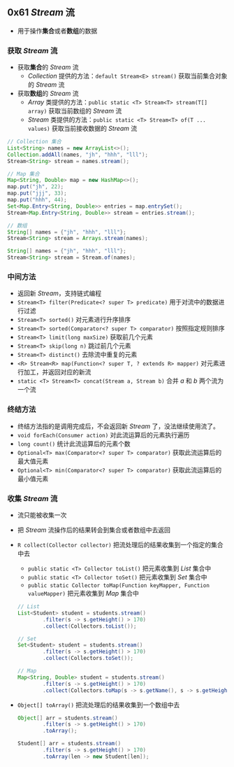 ## 0x61 $Stream$ 流

- 用于操作**集合**或者**数组**的数据

### 获取 $Stream$ 流

- 获取**集合**的 $Stream$ 流
  - $Collection$ 提供的方法：`default Stream<E> stream()` 获取当前集合对象的 $Stream$ 流
- 获取**数组**的 $Stream$ 流
  - $Array$ 类提供的方法：`public static <T> Stream<T> stream(T[] array)` 获取当前数组的 $Stream$ 流
  - $Stream$ 类提供的方法：`public static <T> Stream<T> of(T ... values)` 获取当前接收数据的 $Stream$ 流

```java
// Collection 集合
List<String> names = new ArrayList<>();
Collection.addAll(names, "jh", "hhh", "lll");
Stream<String> stream = names.stream();

// Map 集合
Map<String, Double> map = new HashMap<>();
map.put("jh", 22);
map.put("jjj", 33);
map.put("hhh", 44);
Set<Map.Entry<String, Double>> entries = map.entrySet();
Stream<Map.Entry<String, Double>> stream = entries.stream();

// 数组
String[] names = {"jh", "hhh", "lll"};
Stream<String> stream = Arrays.stream(names);

String[] names = {"jh", "hhh", "lll"};
Stream<String> stream = Stream.of(names);
```

### 中间方法

- 返回新 $Stream$，支持链式编程
- `Stream<T> filter(Predicate<? super T> predicate)` 用于对流中的数据进行过滤
- `Stream<T> sorted()` 对元素进行升序排序
- `Stream<T> sorted(Comparator<? super T> comparator)` 按照指定规则排序
- `Stream<T> limit(long maxSize)` 获取前几个元素
- `Stream<T> skip(long n)` 跳过前几个元素
- `Stream<T> distinct()` 去除流中重复的元素
- `<R> Stream<R> map(Function<? super T, ? extends R> mapper)` 对元素进行加工，并返回对应的新流
- `static <T> Stream<T> concat(Stream a, Stream b)` 合并 $a$ 和 $b$ 两个流为一个流

### 终结方法

- 终结方法指的是调用完成后，不会返回新 $Stream$ 了，没法继续使用流了。
- `void forEach(Consumer action)` 对此流运算后的元素执行遍历
- `long count()` 统计此流运算后的元素个数
- `Optional<T> max(Comparator<? super T> comparator)` 获取此流运算后的最大值元素
- `Optional<T> min(Comparator<? super T> comparator)` 获取此流运算后的最小值元素

### 收集 $Stream$ 流

- 流只能被收集一次
- 把 $Stream$ 流操作后的结果转会到集合或者数组中去返回
- `R collect(Collector collector)` 把流处理后的结果收集到一个指定的集合中去

  - `public static <T> Collector toList()` 把元素收集到 $List$ 集合中
  - `public static <T> Collector toSet()` 把元素收集到 $Set$ 集合中
  - `public static Collector toMap(Function keyMapper, Function valueMapper)` 把元素收集到 $Map$ 集合中

  ```java
  // List
  List<Student> student = students.stream()
          .filter(s -> s.getHeight() > 170)
          .collect(Collectors.toList());

  // Set
  Set<Student> student = students.stream()
          .filter(s -> s.getHeight() > 170)
          .collect(Collectors.toSet());

  // Map
  Map<String, Double> student = students.stream()
          .filter(s -> s.getHeight() > 170)
          .collect(Collectors.toMap(s -> s.getName(), s -> s.getHeight());
  ```

- `Object[] toArray()` 把流处理后的结果收集到一个数组中去

  ```java
  Object[] arr = students.stream()
          .filter(s -> s.getHeight() > 170)
          .toArray();
  
  Student[] arr = students.stream()
          .filter(s -> s.getHeight() > 170)
          .toArray(len -> new Student[len]);
  ```
